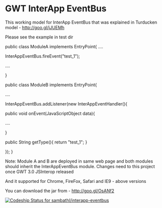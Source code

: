 GWT InterApp EventBus
=====================
This working model for InterApp EventBus that was explained in Turducken model - http://goo.gl/jJUEMh

Please see the example in test dir

public class ModuleA implements EntryPoint{
....

InterAppEventBus.fireEvent("test_1");

....

}

public class ModuleB implements EntryPoint{

....

InterAppEventBus.addListener(new InterAppEventHandler(){

public void onEvent(JavaScriptObject data){

....

}

public String getType(){
return "test_1";
}

});
}

Note: Module A and B are deployed in same web page 
      and both modules should inherit the InterAppEventBus module. 
      Changes need to this project once GWT 3.0 JSInterop released


And it supported for Chrome, FireFox, Safari and IE9 - above versions

You can download the jar from - http://goo.gl/OsANf2

[ ![Codeship Status for sambathl/interapp-eventbus](https://codeship.io/projects/5a4dcb10-ddab-0131-f284-7e1b710d81dc/status)](https://codeship.io/projects/24698)
